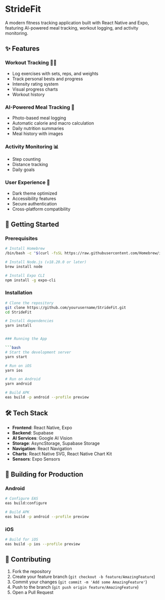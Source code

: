 # StrideFit

A modern fitness tracking application built with React Native and Expo, featuring AI-powered meal tracking, workout logging, and activity monitoring.


## ✨ Features

### Workout Tracking 🏋️‍♂️
- Log exercises with sets, reps, and weights
- Track personal bests and progress
- Intensity rating system
- Visual progress charts
- Workout history

### AI-Powered Meal Tracking 🍳
- Photo-based meal logging
- Automatic calorie and macro calculation
- Daily nutrition summaries
- Meal history with images


### Activity Monitoring 📊
- Step counting
- Distance tracking
- Daily goals


### User Experience 🎨
- Dark theme optimized
- Accessibility features
- Secure authentication
- Cross-platform compatibility

## 🚀 Getting Started

### Prerequisites

```bash
# Install Homebrew
/bin/bash -c "$(curl -fsSL https://raw.githubusercontent.com/Homebrew/install/HEAD/install.sh)"

# Install Node.js (v18.20.0 or later)
brew install node

# Install Expo CLI
npm install -g expo-cli
```

### Installation

```bash
# Clone the repository
git clone https://github.com/yourusername/StrideFit.git
cd StrideFit

# Install dependencies
yarn install


### Running the App

```bash
# Start the development server
yarn start

# Run on iOS
yarn ios

# Run on Android
yarn android

# Build APK
eas build -p android --profile preview
```


## 🛠 Tech Stack

- **Frontend**: React Native, Expo
- **Backend**: Supabase
- **AI Services**: Google AI Vision
- **Storage**: AsyncStorage, Supabase Storage
- **Navigation**: React Navigation
- **Charts**: React Native SVG, React Native Chart Kit
- **Sensors**: Expo Sensors

## 📱 Building for Production

### Android

```bash
# Configure EAS
eas build:configure

# Build APK
eas build -p android --profile preview
```

### iOS

```bash
# Build for iOS
eas build -p ios --profile preview
```

## 🤝 Contributing

1. Fork the repository
2. Create your feature branch (`git checkout -b feature/AmazingFeature`)
3. Commit your changes (`git commit -m 'Add some AmazingFeature'`)
4. Push to the branch (`git push origin feature/AmazingFeature`)
5. Open a Pull Request

